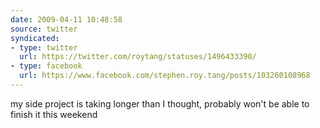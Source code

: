 ```yaml
---
date: 2009-04-11 10:48:58
source: twitter
syndicated:
- type: twitter
  url: https://twitter.com/roytang/statuses/1496433390/
- type: facebook
  url: https://www.facebook.com/stephen.roy.tang/posts/103260108968
---
```


my side project is taking longer than I thought, probably won't be able to finish it this weekend